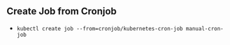 ## Create Job from Cronjob

* `kubectl create job --from=cronjob/kubernetes-cron-job manual-cron-job`

